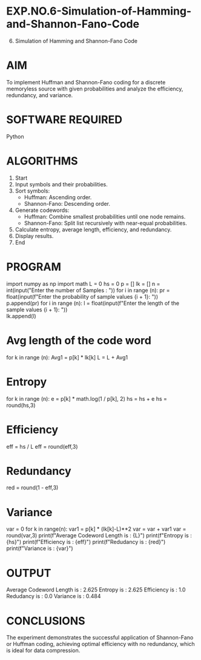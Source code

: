 # EXP.NO.6-Simulation-of-Hamming-and-Shannon-Fano-Code
6. Simulation of Hamming and Shannon-Fano Code

# AIM
To implement Huffman and Shannon-Fano coding for a discrete memoryless source with given probabilities and analyze the efficiency, redundancy, and variance.

# SOFTWARE REQUIRED
Python 

# ALGORITHMS
1. Start
2. Input symbols and their probabilities.
3. Sort symbols:
   - Huffman: Ascending order.
   - Shannon-Fano: Descending order.
4. Generate codewords:
   - Huffman: Combine smallest probabilities until one node remains.
   - Shannon-Fano: Split list recursively with near-equal probabilities.
5. Calculate entropy, average length, efficiency, and redundancy.
6. Display results.
7. End


# PROGRAM
import numpy as np
import math 
L  = 0
hs = 0
p = []
lk = []
n = int(input("Enter the number of Samples : "))
for i in range (n): 
    pr = float(input(f"Enter the probability of sample values {i + 1}: "))  
    p.append(pr)
for i in range (n): 
    l = float(input(f"Enter the length of the sample values {i + 1}: "))  
    lk.append(l)
# Avg length of the code word
for k in range (n):
    Avg1 = p[k] * lk[k]
    L = L + Avg1
# Entropy
for k in range (n):
    e = p[k] * math.log(1 / p[k], 2)
    hs = hs + e
hs = round(hs,3)
# Efficiency
eff =  hs / L
eff = round(eff,3)
# Redundancy 
red =  round(1 - eff,3) 
# Variance
var = 0
for k in range(n):
  var1 = p[k] * (lk[k]-L)**2
  var = var + var1
var = round(var,3)
print(f"Average Codeword Length is : {L}")
print(f"Entropy is : {hs}")
print(f"Efficiency is : {eff}")
print(f"Redudancy is : {red}")
print(f"Variance is : {var}")

# OUTPUT
Average Codeword Length is : 2.625
Entropy is : 2.625
Efficiency is : 1.0
Redudancy is : 0.0
Variance is : 0.484
 
# CONCLUSIONS
The experiment demonstrates the successful application of Shannon-Fano or Huffman coding, achieving optimal efficiency with no redundancy, which is ideal for data compression.
